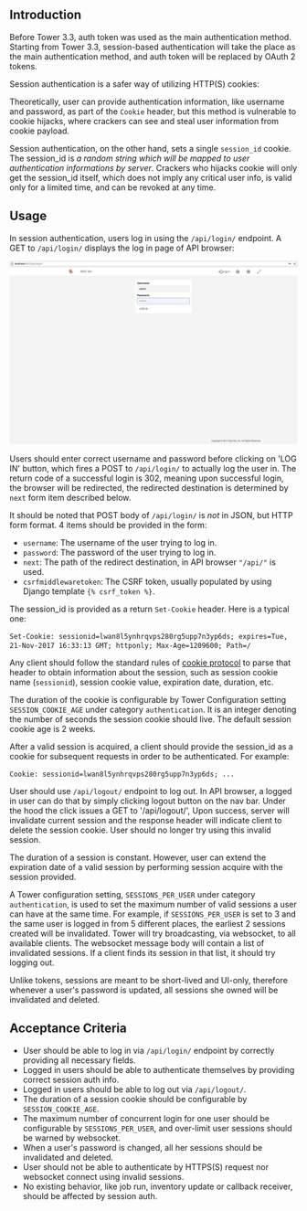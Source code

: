 ## Introduction

Before Tower 3.3, auth token was used as the main authentication method. Starting from Tower 3.3,
session-based authentication will take the place as the main authentication method, and auth token
will be replaced by OAuth 2 tokens.

Session authentication is a safer way of utilizing HTTP(S) cookies:

Theoretically, user can provide authentication information, like username and password, as part of the
`Cookie` header, but this method is vulnerable to cookie hijacks, where crackers can see and steal user
information from cookie payload.

Session authentication, on the other hand, sets a single `session_id` cookie. The session_id
is *a random string which will be mapped to user authentication informations by server*. Crackers who
hijacks cookie will only get the session_id itself, which does not imply any critical user info, is valid only for
a limited time, and can be revoked at any time.

## Usage

In session authentication, users log in using the `/api/login/` endpoint. A GET to `/api/login/` displays the
log in page of API browser:

![Example session log in page](../img/auth_session_1.png?raw=true)

Users should enter correct username and password before clicking on 'LOG IN' button, which fires a POST
to `/api/login/` to actually log the user in. The return code of a successful login is 302, meaning upon
successful login, the browser will be redirected, the redirected destination is determined by `next` form
item described below.

It should be noted that POST body of `/api/login/` is *not* in JSON, but HTTP form format. 4 items should
be provided in the form:
* `username`: The username of the user trying to log in.
* `password`: The password of the user trying to log in.
* `next`: The path of the redirect destination, in API browser `"/api/"` is used.
* `csrfmiddlewaretoken`: The CSRF token, usually populated by using Django template `{% csrf_token %}`.

The session_id is provided as a return `Set-Cookie` header. Here is a typical one:
```
Set-Cookie: sessionid=lwan8l5ynhrqvps280rg5upp7n3yp6ds; expires=Tue, 21-Nov-2017 16:33:13 GMT; httponly; Max-Age=1209600; Path=/
```
Any client should follow the standard rules of [cookie protocol](https://tools.ietf.org/html/rfc6265) to
parse that header to obtain information about the session, such as session cookie name (`sessionid`),
session cookie value, expiration date, duration, etc.

The duration of the cookie is configurable by Tower Configuration setting `SESSION_COOKIE_AGE` under
category `authentication`. It is an integer denoting the number of seconds the session cookie should
live. The default session cookie age is 2 weeks.  

After a valid session is acquired, a client should provide the session_id as a cookie for subsequent requests
in order to be authenticated. For example:
```
Cookie: sessionid=lwan8l5ynhrqvps280rg5upp7n3yp6ds; ...
```

User should use `/api/logout/` endpoint to log out. In API browser, a logged in user can do that by
simply clicking logout button on the nav bar. Under the hood the click issues a GET to '/api/logout/',
Upon success, server will invalidate current session and the response header will indicate client
to delete the session cookie. User should no longer try using this invalid session.

The duration of a session is constant. However, user can extend the expiration date of a valid session
by performing session acquire with the session provided.

A Tower configuration setting, `SESSIONS_PER_USER` under category `authentication`, is used to set the
maximum number of valid sessions a user can have at the same time. For example, if `SESSIONS_PER_USER`
is set to 3 and the same user is logged in from 5 different places, the earliest 2 sessions created will be invalidated. Tower will try
broadcasting, via websocket, to all available clients. The websocket message body will contain a list of
invalidated sessions. If a client finds its session in that list, it should try logging out.

Unlike tokens, sessions are meant to be short-lived and UI-only, therefore whenever a user's password
is updated, all sessions she owned will be invalidated and deleted.

## Acceptance Criteria
* User should be able to log in via `/api/login/` endpoint by correctly providing all necessary fields.
* Logged in users should be able to authenticate themselves by providing correct session auth info.
* Logged in users should be able to log out via `/api/logout/`.
* The duration of a session cookie should be configurable by `SESSION_COOKIE_AGE`.
* The maximum number of concurrent login for one user should be configurable by `SESSIONS_PER_USER`,
  and over-limit user sessions should be warned by websocket.
* When a user's password is changed, all her sessions should be invalidated and deleted.
* User should not be able to authenticate by HTTPS(S) request nor websocket connect using invalid
  sessions.
* No existing behavior, like job run, inventory update or callback receiver, should be affected
  by session auth.
